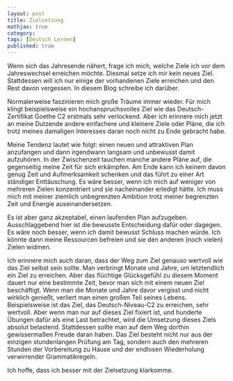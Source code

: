 ```yaml
---
layout: post
title: Zielsetzung
mathjax: true
category:
tags: [Deutsch Lernen]
published: true
---
```

Wenn sich das Jahresende nähert, frage ich mich, welche Ziele ich vor dem Jahreswechsel erreichen möchte. Diesmal setze ich mir kein neues Ziel. Stattdessen will ich nur einige der vorhandenen Ziele erreichen und den Rest davon vergessen. In diesem Blog schreibe ich darüber. 

Normalerweise faszinieren mich große Träume immer wieder. Für mich klingt beispielsweise ein hochanspruchsvolles Ziel wie das Deutsch-Zertifikat Goethe C2 erstmals sehr verlockend. Aber ich erinnere mich jetzt an meine Dutzende andere einfachere und kleinere Ziele oder Pläne, die ich trotz meines damaligen Interesses daran noch nicht zu Ende gebracht habe. 

Meine Tendenz lautet wie folgt: einen neuen und attraktiven Plan anzufangen und dann irgendwann langsam und unbewusst damit aufzuhören. In der Zwischenzeit tauchen manche andere Pläne auf, die gegenseitig meine Zeit für sich erkämpfen. Am Ende kann ich keinem davon genug Zeit und Aufmerksamkeit schenken und das führt zu einer Art ständiger Enttäuschung. Es wäre besser, wenn ich mich auf weniger von mehreren Zielen konzentriert und sie nacheinander erledigt hätte. Ich muss mich mit meiner ziemlich unbegrenzten Ambition trotz meiner begrenzten Zeit und Energie auseinandersetzen.  

Es ist aber ganz akzeptabel, einen laufenden Plan aufzugeben. Ausschlaggebend hier ist die bewusste Entscheidung dafür oder dagegen. Es wäre noch besser, wenn ich damit bewusst Schluss machen würde. Ich könnte dann meine Ressourcen befreien und sie den anderen (noch vielen) Zielen widmen.  

Ich erinnere mich auch daran, dass der Weg zum Ziel genauso wertvoll wie das Ziel selbst sein sollte. Man verbringt Monate und Jahre, um letztendlich ein Ziel zu erreichen. Aber das flüchtige Glücksgefühl zu diesem Moment dauert nur eine bestimmte Zeit, bevor man sich mit einem neuen Ziel beschäftigt. Wenn man die Monate und Jahre davor vergisst und nicht wirklich genießt, verliert man einen großen Teil seines Lebens. Beispielsweise ist das Ziel, das Deutsch-Niveau-C2 zu erreichen, sehr wertvoll. Aber wenn man nur auf dieses Ziel fixiert ist, und hunderte Übungen dafür als eine Last betrachtet, wird die Umsetzung dieses Ziels absolut belastend. Stattdessen sollte man auf dem Weg dorthin gewissermaßen Freude daran haben. Das Ziel besteht nicht nur aus der einzigen stundenlangen Prüfung am Tag, sondern auch den mehreren Stunden der Vorbereitung zu Hause und der endlosen Wiederholung verwirrender Grammatikregeln. 

Ich hoffe, dass ich besser mit der Zielsetzung klarkomme.